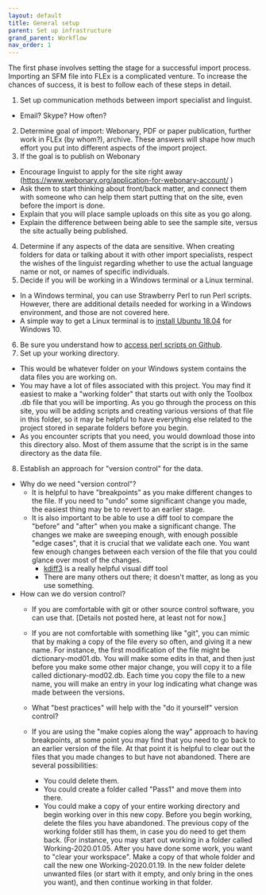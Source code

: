```yaml
---
layout: default
title: General setup
parent: Set up infrastructure
grand_parent: Workflow
nav_order: 1
---
```


The first phase involves setting the stage for a successful import process. Importing an SFM file into FLEx is a complicated venture. To increase the chances of success, it is best to follow each of these steps in detail.

1. Set up communication methods between import specialist and linguist.
  - Email?  Skype?  How often?
2. Determine goal of import: Webonary, PDF or paper publication, further work in FLEx (by whom?), archive.  These answers will shape how much effort you put into different aspects of the import project.
3. If the goal is to publish on Webonary
  - Encourage linguist to apply for the site right away (<https://www.webonary.org/application-for-webonary-account/> )
  - Ask them to start thinking about front/back matter, and connect them with someone who can help them start putting that on the site, even before the import is done.
  - Explain that you will place sample uploads on this site as you go along.
  - Explain the difference between being able to see the sample site, versus the site actually being published.
4. Determine if any aspects of the data are sensitive.  When creating folders for data or talking about it with other import specialists, respect the wishes of the linguist regarding whether to use the actual language name or not, or names of specific individuals.
5. Decide if you will be working in a Windows terminal or a Linux terminal.
  - In a Windows terminal, you can use Strawberry Perl to run Perl scripts.  However, there are additional details needed for working in a Windows environment, and those are not covered here.
  - A simple way to get a Linux terminal is to [install Ubuntu 18.04](https://sites.google.com/sil.org/importing-sfm-to-flex/workflow/1-set-up-infrastructure/b-set-up-a-linux-terminal?authuser=0) for Windows 10.
6. Be sure you understand how to [access perl scripts on Github](https://sites.google.com/sil.org/importing-sfm-to-flex/workflow/1-set-up-infrastructure/c-how-to-download-perl-scripts-from-github?authuser=0).
7. Set up your working directory.
  - This would be whatever folder on your Windows system contains the data files you are working on.
  - You may have a lot of files associated with this project.  You may find it easiest to make a "working folder" that starts out with only the Toolbox .db file that you will be importing.  As you go through the process on this site, you will be adding scripts and creating various versions of that file in this folder, so it may be helpful to have everything else related to the project stored in separate folders before you begin.
  - As you encounter scripts that you need, you would download those into this directory also.  Most of them assume that the script is in the same directory as the data file.
8. Establish an approach for "version control" for the data.
 - Why do we need "version control"?
    - It is helpful to have "breakpoints" as you make different changes to the file.  If you need to "undo" some significant change you made, the easiest thing may be to revert to an earlier stage.
    - It is also important to be able to use a diff tool to compare the "before" and "after" when you make a significant change.  The changes we make are sweeping enough, with enough possible "edge cases", that it is crucial that we validate each one.  You want few enough changes between each version of the file that you could glance over most of the changes.
      - [kdiff3](https://sourceforge.net/projects/kdiff3/files/) is a really helpful visual diff tool
      - There are many others out there; it doesn't matter, as long as you use something.
  - How can we do version control?
    - If you are comfortable with git or other source control software, you can use that.  [Details not posted here, at least not for now.]

    - If you are not comfortable with something like "git", you can mimic that by making a copy of the file every so often, and giving it a new name.  For instance, the first modification of the file might be dictionary-mod01.db.  You will make some edits in that, and then just before you make some other major change, you will copy it to a file called dictionary-mod02.db.  Each time you copy the file to a new name, you will make an entry in your log indicating what change was made between the versions.

    - What "best practices" will help with the "do it yourself" version control?

    - If you are using the "make copies along the way" approach to having breakpoints, at some point you may find that you need to go back to an earlier version of the file.  At that point it is helpful to clear out the files that you made changes to but have not abandoned.  There are several possibilities:
      - You could delete them.
      - You could create a folder called "Pass1" and move them into there.
      - You could make a copy of your entire working directory and begin working over in this new copy.  Before you begin working, delete the files you have abandoned.  The previous copy of the working folder still has them, in case you do need to get them back.  (For instance, you may start out working in a folder called Working-2020.01.05.  After you have done some work, you want to "clear your workspace".  Make a copy of that whole folder and call the new one Working-2020.01.19.  In the new folder delete unwanted files (or start with it empty, and only bring in the ones you want), and then continue working in that folder.

